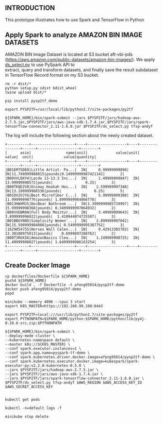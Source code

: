 ## INTRODUCTION

This prototype illustrates how to use Spark and TensorFlow in Python

##  Apply Spark to analyze AMAZON BIN IMAGE DATASETS 

AMAZON BIN Image Dataset is located at S3 bucket aft-vbi-pds (https://aws.amazon.com/public-datasets/amazon-bin-images/).
We apply [ds_select.py](https://github.com/anfeng/py-demo/blob/master/py2tf/ds_select.py) to use PySpark API to  
extract, query and transform datasets, and finally save the result subdataset in TensorFlow Record format on my S3 bucket.   

```
rm -r dist/*
python setup.py sdist bdist_wheel 
twine upload dist/*
```

```
pip install pysp2tf_demo

export PYSP2TF=/usr/local/lib/python2.7/site-packages/py2tf

${SPARK_HOME}/bin/spark-submit --jars $PYSP2TF/jars/hadoop-aws-2.7.5.jar,$PYSP2TF/jars/aws-java-sdk-1.7.4.jar,$PYSP2TF/jars/spark-tensorflow-connector_2.11-1.6.0.jar $PYSP2TF/ds_select.py tfsp-andyf
```

The log will include the following section about the newly created dataset.

```
+----------+--------------------+----+------------------+----+---------------+------+-------------------+--------+
|      asin|                name|unit|             value|unit|          value|  unit|              value|quantity|
+----------+--------------------+----+------------------+----+---------------+------+-------------------+--------+
|B01EM75DEO|Little Artist- Pa...|  IN|     0.99999999898|  IN|11.749999988015|pounds|0.14999999987421142|       2|
|B00VVLEKY4|Lacdo 13-13.3 Inc...|  IN|     1.49999999847|  IN| 13.99999998572|pounds|               0.25|       3|
|B00TKQEZV0|Enimay Hookah Hos...|  IN|    2.599999997348|  IN|13.199999986536|pounds|               0.25|       5|
|B01DV2OJYG|Best Microfiber C...|  IN|     5.99999999388|  IN| 11.99999998776|pounds| 1.8999999984066778|       3|
|B013HWXMJS|DocBear Bathroom ...|  IN|1.3999999985719997|  IN| 15.99999998368|pounds| 0.3499999997064932|       2|
|B00VXEWR6W|Full Body Moistur...|  IN|     3.49999999643|  IN| 3.899999996022|pounds|  1.410944074725587|       3|
|B01BBGYN0O|Simplicity Women'...|  IN|    2.899999997042|  IN|15.599999984088|pounds| 0.5499999995387752|       3|
|1629054755|Horses Wall Calen...|  IN|     0.42913385783|  IN| 13.38188975013|pounds|    0.6999897280762|       2|
|B00T3ROXI6|AmazonBasics Clea...|  IN|    1.249999998725|  IN| 11.49999998827|pounds| 1.6499999986163254|       3|
+----------+--------------------+----+------------------+----+---------------+------+-------------------+--------+
```

## Create Docker Image

```
cp dockerfiles/Dockerfile ${SPARK_HOME}
pushd ${SPARK_HOME}
docker build . -f Dockerfile -t afeng95014/pysp2tf-demo
docker push afeng95014/pysp2tf-demo
popd

minikube --memory 4096 --cpus 3 start
export K8S_MASTER=https://192.168.99.100:8443

export PYSP2TF=local:///usr/lib/python2.7/site-packages/py2tf
export PYTHONPATH=$SPARK_HOME/python:$SPARK_HOME/python/lib/py4j-0.10.6-src.zip:$PYTHONPATH

${SPARK_HOME}/bin/spark-submit \
--deploy-mode cluster \
--kubernetes-namespace default \
--master k8s://${K8S_MASTER} \
--conf spark.executor.instances=1 \
--conf spark.app.name=pyspark-tf-demo \
--conf spark.kubernetes.driver.docker.image=afeng95014/pysp2tf-demo \
--conf spark.kubernetes.executor.docker.image=kubespark/spark-executor-py:v2.2.0-kubernetes-0.5.0 \
--jars $PYSP2TF/jars/hadoop-aws-2.7.5.jar \
--jars $PYSP2TF/jars/aws-java-sdk-1.7.4.jar \
--jars $PYSP2TF/jars/spark-tensorflow-connector_2.11-1.6.0.jar \
$PYSP2TF/ds_select.py tfsp-andyf $AWS_REGION $AWS_ACCESS_KEY_ID $AWS_SECRET_ACCESS_KEY


kubectl get pods

kubectl -n=default logs -f 

minikube stop delete
```


